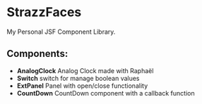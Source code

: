 StrazzFaces
===========

My Personal JSF Component Library.

Components:
-----------
* **AnalogClock** Analog Clock made with Raphaël
* **Switch** switch for manage boolean values
* **ExtPanel** Panel with open/close functionality
* **CountDown** CountDown component with a callback function
